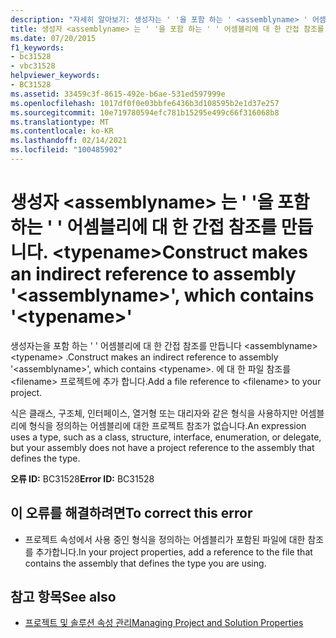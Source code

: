 ```yaml
---
description: "자세히 알아보기: 생성자는 ' '을 포함 하는 ' <assemblyname> ' 어셈블리에 대 한 간접 참조를 만듭니다. <typename>"
title: 생성자 <assemblyname> 는 ' '을 포함 하는 ' ' 어셈블리에 대 한 간접 참조를 만듭니다. <typename>
ms.date: 07/20/2015
f1_keywords:
- bc31528
- vbc31528
helpviewer_keywords:
- BC31528
ms.assetid: 33459c3f-8615-492e-b6ae-531ed597999e
ms.openlocfilehash: 1017df0f0e03bbfe6436b3d108595b2e1d37e257
ms.sourcegitcommit: 10e719780594efc781b15295e499c66f316068b8
ms.translationtype: MT
ms.contentlocale: ko-KR
ms.lasthandoff: 02/14/2021
ms.locfileid: "100485902"
---
```

# <a name="construct-makes-an-indirect-reference-to-assembly-assemblyname-which-contains-typename"></a><span data-ttu-id="ae04d-103">생성자 \<assemblyname> 는 ' '을 포함 하는 ' ' 어셈블리에 대 한 간접 참조를 만듭니다. \<typename></span><span class="sxs-lookup"><span data-stu-id="ae04d-103">Construct makes an indirect reference to assembly '\<assemblyname>', which contains '\<typename>'</span></span>

<span data-ttu-id="ae04d-104">생성자는을 포함 하는 ' ' 어셈블리에 대 한 간접 참조를 만듭니다 \<assemblyname> \<typename> .</span><span class="sxs-lookup"><span data-stu-id="ae04d-104">Construct makes an indirect reference to assembly '\<assemblyname>', which contains \<typename>.</span></span> <span data-ttu-id="ae04d-105">에 대 한 파일 참조를 \<filename> 프로젝트에 추가 합니다.</span><span class="sxs-lookup"><span data-stu-id="ae04d-105">Add a file reference to \<filename> to your project.</span></span>  
  
 <span data-ttu-id="ae04d-106">식은 클래스, 구조체, 인터페이스, 열거형 또는 대리자와 같은 형식을 사용하지만 어셈블리에 형식을 정의하는 어셈블리에 대한 프로젝트 참조가 없습니다.</span><span class="sxs-lookup"><span data-stu-id="ae04d-106">An expression uses a type, such as a class, structure, interface, enumeration, or delegate, but your assembly does not have a project reference to the assembly that defines the type.</span></span>  
  
 <span data-ttu-id="ae04d-107">**오류 ID:** BC31528</span><span class="sxs-lookup"><span data-stu-id="ae04d-107">**Error ID:** BC31528</span></span>  
  
## <a name="to-correct-this-error"></a><span data-ttu-id="ae04d-108">이 오류를 해결하려면</span><span class="sxs-lookup"><span data-stu-id="ae04d-108">To correct this error</span></span>  
  
- <span data-ttu-id="ae04d-109">프로젝트 속성에서 사용 중인 형식을 정의하는 어셈블리가 포함된 파일에 대한 참조를 추가합니다.</span><span class="sxs-lookup"><span data-stu-id="ae04d-109">In your project properties, add a reference to the file that contains the assembly that defines the type you are using.</span></span>  
  
## <a name="see-also"></a><span data-ttu-id="ae04d-110">참고 항목</span><span class="sxs-lookup"><span data-stu-id="ae04d-110">See also</span></span>

- [<span data-ttu-id="ae04d-111">프로젝트 및 솔루션 속성 관리</span><span class="sxs-lookup"><span data-stu-id="ae04d-111">Managing Project and Solution Properties</span></span>](/visualstudio/ide/managing-project-and-solution-properties)
